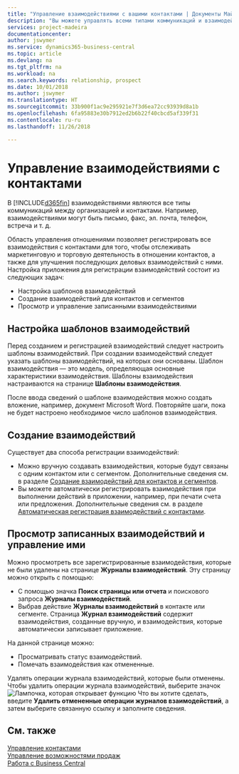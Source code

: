 ```yaml
---
title: "Управление взаимодействиями с вашими контактами | Документы Майкрософт"
description: "Вы можете управлять всеми типами коммуникаций и взаимодействий между организацией и контактами, например, письмами, телефонными звонками, встречами и т. д."
services: project-madeira
documentationcenter: 
author: jswymer
ms.service: dynamics365-business-central
ms.topic: article
ms.devlang: na
ms.tgt_pltfrm: na
ms.workload: na
ms.search.keywords: relationship, prospect
ms.date: 10/01/2018
ms.author: jswymer
ms.translationtype: HT
ms.sourcegitcommit: 33b900f1ac9e295921e7f3d6ea72cc93939d8a1b
ms.openlocfilehash: 6fa95883e30b7912ed2b6b22f40cbcd5af339f31
ms.contentlocale: ru-ru
ms.lasthandoff: 11/26/2018

---
```

# <a name="managing-interactions-with-contacts"></a>Управление взаимодействиями с контактами
В [!INCLUDE[d365fin](includes/d365fin_md.md)] взаимодействиями являются все типы коммуникаций между организацией и контактами. Например, взаимодействиями могут быть письмо, факс, эл. почта, телефон, встреча и т. д.

Область управления отношениями позволяет регистрировать все взаимодействия с контактами для того, чтобы отслеживать маркетинговую и торговую деятельность в отношении контактов, а также для улучшения последующих деловых взаимодействий с ними. Настройка приложения для регистрации взаимодействий состоит из следующих задач:

* Настройка шаблонов взаимодействий  
* Создание взаимодействий для контактов и сегментов  
* Просмотр и управление записанными взаимодействиями  

##  <a name="setting-up-interaction-templates"></a>Настройка шаблонов взаимодействий
Перед созданием и регистрацией взаимодействий следует настроить шаблоны взаимодействий. При создании взаимодействий следует указать шаблоны взаимодействий, на которых они основаны. Шаблон взаимодействия — это модель, определяющая основные характеристики взаимодействия.
Шаблоны взаимодействия настраиваются на странице **Шаблоны взаимодействия**.

После ввода сведений о шаблоне взаимодействия можно создать вложение, например, документ Microsoft Word. Повторяйте шаги, пока не будет настроено необходимое число шаблонов взаимодействия.  

## <a name="creating-interactions"></a>Создание взаимодействий
Существует два способа регистрации взаимодействий:

* Можно вручную создавать взаимодействия, которые будут связаны с одним контактом или с сегментом. Дополнительные сведения см. в разделе [Создание взаимодействий для контактов и сегментов](marketing-how-create-interactions.md).  
* Вы можете автоматически регистрировать взаимодействия при выполнении действий в приложении, например, при печати счета или предложения. Дополнительные сведения см. в разделе [Автоматическая регистрация взаимодействий с контактами](marketing-auto-record-interactions.md).

## <a name="viewing-and-managing-recorded-interactions"></a>Просмотр записанных взаимодействий и управление ими
Можно просмотреть все зарегистрированные взаимодействия, которые не были удалены на странице **Журналы взаимодействий**. Эту страницу можно открыть с помощью:

* С помощью значка **Поиск страницы или отчета** и поискового запроса **Журналы взаимодействий**.
* Выбрав действие **Журналы взаимодействий** в контакте или сегменте.
  Страница **Журнал взаимодействий** содержит взаимодействия, созданные вручную, и взаимодействия, которые автоматически записывает приложение.

На данной странице можно:

* Просматривать статус взаимодействий.
* Помечать взаимодействия как отмененные.

Удалять операции журнала взаимодействий, которые были отменены. Чтобы удалить операции журнала взаимодействий, выберите значок ![Лампочка, которая открывает функцию Что вы хотите сделать](media/ui-search/search_small.png "Что вы хотите сделать"), введите **Удалить отмененные операции журналов взаимодействий**, а затем выберите связанную ссылку и заполните сведения.

## <a name="see-also"></a>См. также
[Управление контактами](marketing-contacts.md)  
[Управление возможностями продаж](marketing-manage-sales-opportunities.md)  
[Работа с Business Central](ui-work-product.md)  

